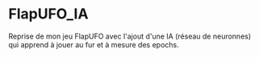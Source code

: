 # FlapUFO_IA

Reprise de mon jeu FlapUFO avec l'ajout d'une IA (réseau de neuronnes) qui apprend à jouer au fur et à mesure des epochs.
